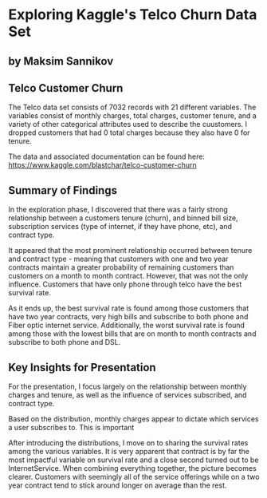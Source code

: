 # Exploring Kaggle's Telco Churn Data Set
## by Maksim Sannikov


## Telco Customer Churn

The Telco data set consists of 7032 records with 21 different variables. The variables consist of monthly charges, total charges, customer tenure, and a variety of other categorical attributes used to describe the cuustomers. I dropped customers that had 0 total charges because they also have 0 for tenure.

The data and associated documentation can be found here:
https://www.kaggle.com/blastchar/telco-customer-churn


## Summary of Findings

In the exploration phase, I discovered that there was a fairly strong relationship between a customers tenure (churn), and binned bill size, subscription services (type of internet, if they have phone, etc), and contract type.

It appeared that the most prominent relationship occurred between tenure and contract type - meaning that customers with one and two year contracts maintain a greater probability of remaining customers than customers on a month to month contract.  However, that was not the only influence.  Customers that have only phone through telco have the best survival rate.

As it ends up, the best survival rate is found among those customers that have two year contracts, very high bills and subscribe to both phone and Fiber optic internet service.  Additionally, the worst survival rate is found among those with the lowest bills that are on month to month contracts and subscribe to both phone and DSL.


## Key Insights for Presentation

For the presentation, I focus largely on the relationship between monthly charges and tenure, as well as the influence of services subscribed, and contract type.  

Based on the distribution, monthly charges appear to dictate which services a user subscribes to.  This is important 

After introducing the distributions, I move on to sharing the survival rates among the various variables.  It is very apparent that contract is by far the most impactful variable on survival rate and a close second turned out to be InternetService.  When combining everything together, the picture becomes clearer.  Customers with seemingly all of the service offerings while on a two year contract tend to stick around longer on average than the rest.
